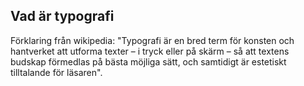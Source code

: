 Vad är typografi
----------------
Förklaring från wikipedia: "Typografi är en bred term för konsten och hantverket att utforma texter – i tryck eller på skärm – så att textens budskap förmedlas på bästa möjliga sätt, och samtidigt är estetiskt tilltalande för läsaren".